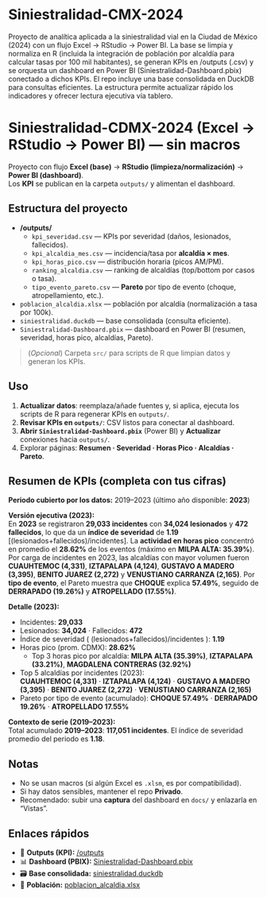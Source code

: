 # Siniestralidad-CMX-2024
Proyecto de analítica aplicada a la siniestralidad vial en la Ciudad de México (2024) con un flujo
Excel → RStudio → Power BI. La base se limpia y normaliza en R (incluida la integración de población
por alcaldía para calcular tasas por 100 mil habitantes), se generan KPIs en /outputs (.csv) y se
orquesta un dashboard en Power BI (Siniestralidad-Dashboard.pbix) conectado a dichos KPIs. El repo
incluye una base consolidada en DuckDB para consultas eficientes. La estructura permite actualizar
rápido los indicadores y ofrecer lectura ejecutiva vía tablero.
# Siniestralidad-CDMX-2024 (Excel → RStudio → Power BI) — sin macros

Proyecto con flujo **Excel (base)** → **RStudio (limpieza/normalización)** → **Power BI (dashboard)**.  
Los **KPI** se publican en la carpeta `outputs/` y alimentan el dashboard.

## Estructura del proyecto

- **/outputs/**
  - `kpi_severidad.csv` — KPIs por severidad (daños, lesionados, fallecidos).
  - `kpi_alcaldia_mes.csv` — incidencia/tasa por **alcaldía × mes**.
  - `kpi_horas_pico.csv` — distribución horaria (picos AM/PM).
  - `ranking_alcaldia.csv` — ranking de alcaldías (top/bottom por casos o tasa).
  - `tipo_evento_pareto.csv` — **Pareto** por tipo de evento (choque, atropellamiento, etc.).
- `poblacion_alcaldia.xlsx` — población por alcaldía (normalización a tasa por 100k).
- `siniestralidad.duckdb` — base consolidada (consulta eficiente).
- `Siniestralidad-Dashboard.pbix` — dashboard en Power BI (resumen, severidad, horas pico, alcaldías, Pareto).

> (*Opcional*) Carpeta `src/` para scripts de R que limpian datos y generan los KPIs.

## Uso

1. **Actualizar datos**: reemplaza/añade fuentes y, si aplica, ejecuta los scripts de R para regenerar KPIs en `outputs/`.
2. **Revisar KPIs en `outputs/`**: CSV listos para conectar al dashboard.
3. **Abrir `Siniestralidad-Dashboard.pbix`** (Power BI) y **Actualizar** conexiones hacia `outputs/`.
4. Explorar páginas: **Resumen · Severidad · Horas Pico · Alcaldías · Pareto**.

## Resumen de KPIs (completa con tus cifras)

**Periodo cubierto por los datos:** 2019–2023 (último año disponible: **2023**)

**Versión ejecutiva (2023):**  
En **2023** se registraron **29,033 incidentes** con **34,024 lesionados** y **472 fallecidos**, lo que da un **índice de severidad** de **1.19** [(lesionados+fallecidos)/incidentes]. La **actividad en horas pico** concentró en promedio el **28.62%** de los eventos (máximo en **MILPA ALTA: 35.39%**). Por carga de incidentes en 2023, las alcaldías con mayor volumen fueron **CUAUHTEMOC (4,331)**, **IZTAPALAPA (4,124)**, **GUSTAVO A MADERO (3,395)**, **BENITO JUAREZ (2,272)** y **VENUSTIANO CARRANZA (2,165)**. Por **tipo de evento**, el Pareto muestra que **CHOQUE** explica **57.49%**, seguido de **DERRAPADO (19.26%)** y **ATROPELLADO (17.55%)**.

**Detalle (2023):**
- Incidentes: **29,033**  
- Lesionados: **34,024** · Fallecidos: **472**  
- Índice de severidad ( (lesionados+fallecidos)/incidentes ): **1.19**  
- Horas pico (prom. CDMX): **28.62%**  
  - Top 3 horas pico por alcaldía: **MILPA ALTA (35.39%)**, **IZTAPALAPA (33.21%)**, **MAGDALENA CONTRERAS (32.92%)**  
- Top 5 alcaldías por incidentes (2023):  
  **CUAUHTEMOC (4,331)** · **IZTAPALAPA (4,124)** · **GUSTAVO A MADERO (3,395)** · **BENITO JUAREZ (2,272)** · **VENUSTIANO CARRANZA (2,165)**
- Pareto por tipo de evento (acumulado): **CHOQUE 57.49%** · **DERRAPADO 19.26%** · **ATROPELLADO 17.55%**

**Contexto de serie (2019–2023):**  
Total acumulado **2019–2023**: **117,051 incidentes**. El índice de severidad promedio del periodo es **1.18**.

## Notas

- No se usan macros (si algún Excel es `.xlsm`, es por compatibilidad).
- Si hay datos sensibles, mantener el repo **Privado**.
- Recomendado: subir una **captura** del dashboard en `docs/` y enlazarla en “Vistas”.

## Enlaces rápidos

- 📂 **Outputs (KPI):** [/outputs](./outputs)  
- 📊 **Dashboard (PBIX):** [Siniestralidad-Dashboard.pbix](./Siniestralidad-Dashboard.pbix)  
- 🗃️ **Base consolidada:** [siniestralidad.duckdb](./siniestralidad.duckdb)  
- 👥 **Población:** [poblacion_alcaldia.xlsx](./poblacion_alcaldia.xlsx)



<!-- ![Dashboard](docs/dashboard_siniestralidad.png) -->
